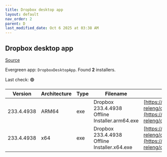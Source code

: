 ```yaml
---
title: Dropbox desktop app
layout: default
nav_order: 2
parent: D
last_modified_date: Oct 6 2025 at 03:38 AM
---
```


## Dropbox desktop app

[Source](https://www.dropbox.com/desktop)

Evergreen app: `DropboxDesktopApp`. Found **2** installers.

Last check: 🟢

| Version    | Architecture | Type | Filename                                       | URI                                                                                                                                                                                                            |
| ---------- | ------------ | ---- | ---------------------------------------------- | -------------------------------------------------------------------------------------------------------------------------------------------------------------------------------------------------------------- |
| 233.4.4938 | ARM64        | exe  | Dropbox 233.4.4938 Offline Installer.arm64.exe | [https://edge.dropboxstatic.com/dbx-releng/client/Dropbox%20233.4.4938%20Offline%20Installer.arm64.exe](https://edge.dropboxstatic.com/dbx-releng/client/Dropbox%20233.4.4938%20Offline%20Installer.arm64.exe) |
| 233.4.4938 | x64          | exe  | Dropbox 233.4.4938 Offline Installer.x64.exe   | [https://edge.dropboxstatic.com/dbx-releng/client/Dropbox%20233.4.4938%20Offline%20Installer.x64.exe](https://edge.dropboxstatic.com/dbx-releng/client/Dropbox%20233.4.4938%20Offline%20Installer.x64.exe)     |
